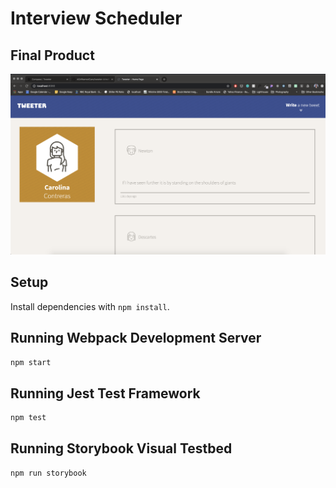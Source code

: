 # Interview Scheduler

## Final Product

!["Desktop view Interview Scheduler"](https://github.com/AGirlNamedCaro/tweeter/blob/master/screenshots/Screen%20Shot%202020-01-30%20at%203.49.16%20PM.png?raw=true)

## Setup

Install dependencies with `npm install`.

## Running Webpack Development Server

```sh
npm start
```

## Running Jest Test Framework

```sh
npm test
```

## Running Storybook Visual Testbed

```sh
npm run storybook
```
